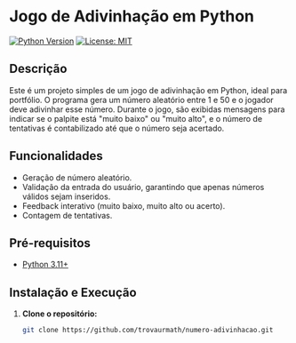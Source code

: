 # Jogo de Adivinhação em Python

[![Python Version](https://img.shields.io/badge/python-3.11-blue.svg)](https://www.python.org/downloads/)
[![License: MIT](https://img.shields.io/badge/License-MIT-yellow.svg)](LICENSE)

## Descrição

Este é um projeto simples de um jogo de adivinhação em Python, ideal para portfólio. O programa gera um número aleatório entre 1 e 50 e o jogador deve adivinhar esse número. Durante o jogo, são exibidas mensagens para indicar se o palpite está "muito baixo" ou "muito alto", e o número de tentativas é contabilizado até que o número seja acertado.

## Funcionalidades

- Geração de número aleatório.
- Validação da entrada do usuário, garantindo que apenas números válidos sejam inseridos.
- Feedback interativo (muito baixo, muito alto ou acerto).
- Contagem de tentativas.

## Pré-requisitos

- [Python 3.11+](https://www.python.org/downloads/)

## Instalação e Execução

1. **Clone o repositório:**

   ```bash
   git clone https://github.com/trovaurmath/numero-adivinhacao.git
